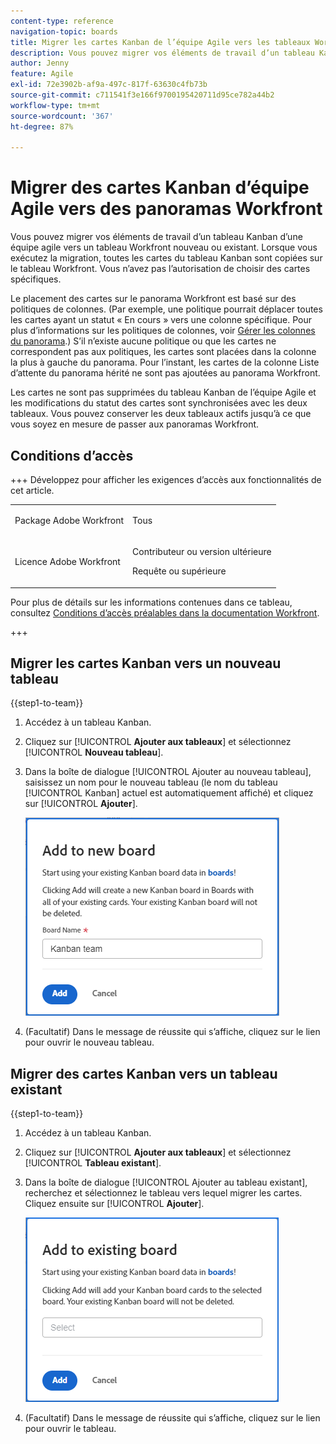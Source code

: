 ```yaml
---
content-type: reference
navigation-topic: boards
title: Migrer les cartes Kanban de l’équipe Agile vers les tableaux Workfront
description: Vous pouvez migrer vos éléments de travail d’un tableau Kanban d’une équipe agile vers un tableau Workfront nouveau ou existant.
author: Jenny
feature: Agile
exl-id: 72e3902b-af9a-497c-817f-63630c4fb73b
source-git-commit: c711541f3e166f9700195420711d95ce782a44b2
workflow-type: tm+mt
source-wordcount: '367'
ht-degree: 87%

---
```


# Migrer des cartes Kanban d’équipe Agile vers des panoramas Workfront

Vous pouvez migrer vos éléments de travail d’un tableau Kanban d’une équipe agile vers un tableau Workfront nouveau ou existant. Lorsque vous exécutez la migration, toutes les cartes du tableau Kanban sont copiées sur le tableau Workfront. Vous n’avez pas l’autorisation de choisir des cartes spécifiques.

Le placement des cartes sur le panorama Workfront est basé sur des politiques de colonnes. (Par exemple, une politique pourrait déplacer toutes les cartes ayant un statut « En cours » vers une colonne spécifique. Pour plus d’informations sur les politiques de colonnes, voir [Gérer les colonnes du panorama](/help/quicksilver/agile/get-started-with-boards/manage-board-columns.md).) S’il n’existe aucune politique ou que les cartes ne correspondent pas aux politiques, les cartes sont placées dans la colonne la plus à gauche du panorama. Pour l’instant, les cartes de la colonne Liste d’attente du panorama hérité ne sont pas ajoutées au panorama Workfront.

Les cartes ne sont pas supprimées du tableau Kanban de l’équipe Agile et les modifications du statut des cartes sont synchronisées avec les deux tableaux. Vous pouvez conserver les deux tableaux actifs jusqu’à ce que vous soyez en mesure de passer aux panoramas Workfront.

## Conditions d’accès

+++ Développez pour afficher les exigences d’accès aux fonctionnalités de cet article.

<table style="table-layout:auto"> 
 <col> 
 <col> 
 <tbody> 
  <tr> 
   <td role="rowheader">Package Adobe Workfront</td> 
   <td> <p>Tous</p> </td> 
  </tr> 
  <tr> 
   <td role="rowheader">Licence Adobe Workfront</td> 
   <td> 
   <p>Contributeur ou version ultérieure</p> 
   <p>Requête ou supérieure</p>
   </td> 
  </tr> 
 </tbody> 
</table>

Pour plus de détails sur les informations contenues dans ce tableau, consultez [Conditions d’accès préalables dans la documentation Workfront](/help/quicksilver/administration-and-setup/add-users/access-levels-and-object-permissions/access-level-requirements-in-documentation.md).

+++

## Migrer les cartes Kanban vers un nouveau tableau

{{step1-to-team}}

1. Accédez à un tableau Kanban.
1. Cliquez sur [!UICONTROL **Ajouter aux tableaux**] et sélectionnez [!UICONTROL **Nouveau tableau**].
1. Dans la boîte de dialogue [!UICONTROL Ajouter au nouveau tableau], saisissez un nom pour le nouveau tableau (le nom du tableau [!UICONTROL Kanban] actuel est automatiquement affiché) et cliquez sur [!UICONTROL **Ajouter**].

   ![Ajouter des cartes Kanban à un nouveau tableau](assets/add-kanban-cards-to-new-board-dialog.png)

1. (Facultatif) Dans le message de réussite qui s’affiche, cliquez sur le lien pour ouvrir le nouveau tableau.

## Migrer des cartes Kanban vers un tableau existant

{{step1-to-team}}

1. Accédez à un tableau Kanban.
1. Cliquez sur [!UICONTROL **Ajouter aux tableaux**] et sélectionnez [!UICONTROL **Tableau existant**].
1. Dans la boîte de dialogue [!UICONTROL Ajouter au tableau existant], recherchez et sélectionnez le tableau vers lequel migrer les cartes. Cliquez ensuite sur [!UICONTROL **Ajouter**].

   ![Ajouter des cartes Kanban à un tableau existant](assets/add-kanban-cards-to-existing-board-dialog.png)

1. (Facultatif) Dans le message de réussite qui s’affiche, cliquez sur le lien pour ouvrir le tableau.
